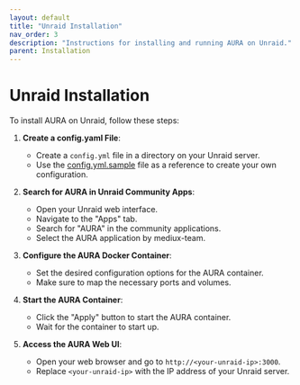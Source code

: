 ```yaml
---
layout: default
title: "Unraid Installation"
nav_order: 3
description: "Instructions for installing and running AURA on Unraid."
parent: Installation
---
```


# Unraid Installation

To install AURA on Unraid, follow these steps:

1. **Create a config.yaml File**:

    - Create a `config.yml` file in a directory on your Unraid server.
    - Use the [config.yml.sample](https://raw.githubusercontent.com/mediux-team/AURA/refs/heads/master/config.yml.sample) file as a reference to create your own configuration.

2. **Search for AURA in Unraid Community Apps**:

    - Open your Unraid web interface.
    - Navigate to the "Apps" tab.
    - Search for "AURA" in the community applications.
    - Select the AURA application by mediux-team.

3. **Configure the AURA Docker Container**:

    - Set the desired configuration options for the AURA container.
    - Make sure to map the necessary ports and volumes.

4. **Start the AURA Container**:

    - Click the "Apply" button to start the AURA container.
    - Wait for the container to start up.

5. **Access the AURA Web UI**:
    - Open your web browser and go to `http://<your-unraid-ip>:3000`.
    - Replace `<your-unraid-ip>` with the IP address of your Unraid server.
